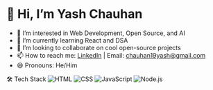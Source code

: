 # 👋 Hi, I’m Yash Chauhan

- 👀 I’m interested in Web Development, Open Source, and AI
- 🌱 I’m currently learning React and DSA
- 💞️ I’m looking to collaborate on cool open-source projects
- 📫 How to reach me: [LinkedIn](https://www.linkedin.com/in/yash-chauhan-255b32292/) | Email: chauhan19yash@gmail.com
- 😄 Pronouns: He/Him


🛠️ Tech Stack
![HTML](https://img.shields.io/badge/-HTML5-E34F26?logo=html5&logoColor=fff)
![CSS](https://img.shields.io/badge/-CSS3-1572B6?logo=css3)
![JavaScript](https://img.shields.io/badge/-JavaScript-F7DF1E?logo=javascript&logoColor=000)
![Node.js](https://img.shields.io/badge/-Node.js-339933?logo=node.js&logoColor=fff)

<!---
yashchauhann01/yashchauhann01 is a ✨ special ✨ repository because its `README.md` (this file) appears on your GitHub profile.
You can click the Preview link to take a look at your changes.
--->

